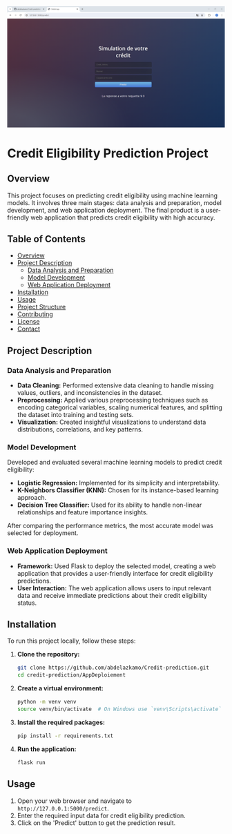 ![alt text](image.png)

# Credit Eligibility Prediction Project

## Overview

This project focuses on predicting credit eligibility using machine learning models. It involves three main stages: data analysis and preparation, model development, and web application deployment. The final product is a user-friendly web application that predicts credit eligibility with high accuracy.

## Table of Contents

- [Overview](#overview)
- [Project Description](#project-description)
  - [Data Analysis and Preparation](#data-analysis-and-preparation)
  - [Model Development](#model-development)
  - [Web Application Deployment](#web-application-deployment)
- [Installation](#installation)
- [Usage](#usage)
- [Project Structure](#project-structure)
- [Contributing](#contributing)
- [License](#license)
- [Contact](#contact)

## Project Description

### Data Analysis and Preparation

- **Data Cleaning:** Performed extensive data cleaning to handle missing values, outliers, and inconsistencies in the dataset.
- **Preprocessing:** Applied various preprocessing techniques such as encoding categorical variables, scaling numerical features, and splitting the dataset into training and testing sets.
- **Visualization:** Created insightful visualizations to understand data distributions, correlations, and key patterns.

### Model Development

Developed and evaluated several machine learning models to predict credit eligibility:

- **Logistic Regression:** Implemented for its simplicity and interpretability.
- **K-Neighbors Classifier (KNN):** Chosen for its instance-based learning approach.
- **Decision Tree Classifier:** Used for its ability to handle non-linear relationships and feature importance insights.

After comparing the performance metrics, the most accurate model was selected for deployment.

### Web Application Deployment

- **Framework:** Used Flask to deploy the selected model, creating a web application that provides a user-friendly interface for credit eligibility predictions.
- **User Interaction:** The web application allows users to input relevant data and receive immediate predictions about their credit eligibility status.

## Installation

To run this project locally, follow these steps:

1. **Clone the repository:**

   ```sh
   git clone https://github.com/abdelazkamo/Credit-prediction.git
   cd credit-prediction/AppDeploiement
   ```

2. **Create a virtual environment:**

   ```sh
   python -m venv venv
   source venv/bin/activate  # On Windows use `venv\Scripts\activate`
   ```

3. **Install the required packages:**

   ```sh
   pip install -r requirements.txt
   ```

4. **Run the application:**
   ```sh
   flask run
   ```

## Usage

1. Open your web browser and navigate to `http://127.0.0.1:5000/predict`.
2. Enter the required input data for credit eligibility prediction.
3. Click on the 'Predict' button to get the prediction result.
